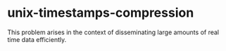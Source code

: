 # unix-timestamps-compression
This problem arises in the context of disseminating large amounts of real time data efficiently.
